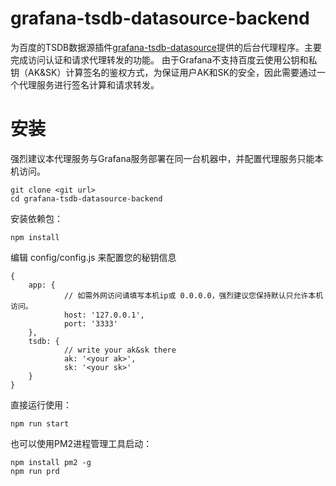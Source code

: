 # grafana-tsdb-datasource-backend

为百度的TSDB数据源插件[grafana-tsdb-datasource](https://github.com/baidu/grafana-tsdb-datasource)提供的后台代理程序。主要完成访问认证和请求代理转发的功能。
由于Grafana不支持百度云使用公钥和私钥（AK&SK）计算签名的鉴权方式，为保证用户AK和SK的安全，因此需要通过一个代理服务进行签名计算和请求转发。
# 安装

强烈建议本代理服务与Grafana服务部署在同一台机器中，并配置代理服务只能本机访问。
```
git clone <git url>
cd grafana-tsdb-datasource-backend
```
安装依赖包：
```
npm install
```
编辑 config/config.js 来配置您的秘钥信息
```
{
    app: {      
            // 如需外网访问请填写本机ip或 0.0.0.0，强烈建议您保持默认只允许本机访问。
            host: '127.0.0.1',
            port: '3333'
    },
    tsdb: {
            // write your ak&sk there
            ak: '<your ak>',
            sk: '<your sk>'
    }
}
```
直接运行使用：
```
npm run start 
```
也可以使用PM2进程管理工具启动：
```
npm install pm2 -g
npm run prd
```